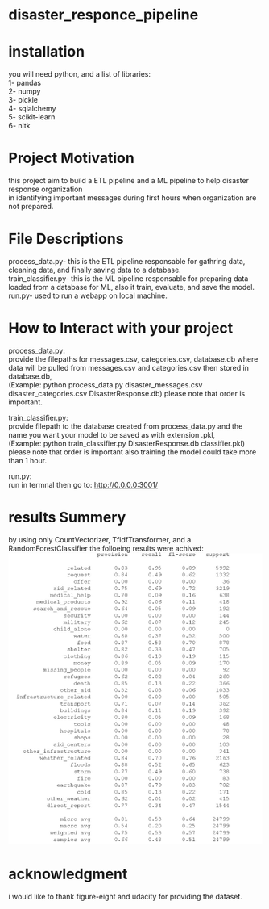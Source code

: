 # disaster_responce_pipeline  
# installation  
you will need python, and a list of libraries:  
1- pandas  
2- numpy  
3- pickle  
4- sqlalchemy  
5- scikit-learn  
6- nltk

# Project Motivation  
this project aim to build a ETL pipeline and a ML pipeline to help disaster response organization  
in identifying important messages during first hours when organization are not prepared.  
  
# File Descriptions  
process_data.py- this is the ETL pipeline responsable for gathring data, cleaning data, and finally saving data to a database.  
train_classifier.py- this is the ML pipeline responsable for preparing data loaded from a database for ML, also it train, evaluate, and save the model.  
run.py- used to run a webapp on local machine.  

  
# How to Interact with your project  
process_data.py:  
provide the filepaths for messages.csv, categories.csv, database.db where data will be pulled from messages.csv and categories.csv then stored in database.db,  
(Example: python process_data.py disaster_messages.csv disaster_categories.csv DisasterResponse.db) please note that order is important.  

train_classifier.py:  
provide filepath to the database created from process_data.py and the name you want your model to be saved as with extension .pkl,  
(Example: python train_classifier.py DisasterResponse.db classifier.pkl) please note that order is important also training the model could take more than 1 hour. 

run.py:  
run in termnal then go to: http://0.0.0.0:3001/  

# results Summery  
by using only CountVectorizer, TfidfTransformer, and a RandomForestClassifier the folloeing results were achived:  
![img](aa.JPG)


# acknowledgment  
i would like to thank figure-eight and udacity for providing the dataset.
